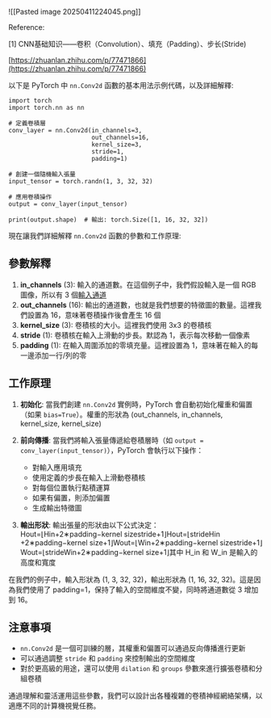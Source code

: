 
![[Pasted image 20250411224045.png]]

Reference:

[1] CNN基础知识——卷积（Convolution）、填充（Padding）、步长(Stride)

[https://zhuanlan.zhihu.com/p/77471866](https://zhuanlan.zhihu.com/p/77471866)


以下是 PyTorch 中 `nn.Conv2d` 函數的基本用法示例代碼，以及詳細解釋:
```
import torch
import torch.nn as nn

# 定義卷積層
conv_layer = nn.Conv2d(in_channels=3, 
                       out_channels=16, 
                       kernel_size=3, 
                       stride=1, 
                       padding=1)

# 創建一個隨機輸入張量
input_tensor = torch.randn(1, 3, 32, 32)

# 應用卷積操作
output = conv_layer(input_tensor)

print(output.shape)  # 輸出: torch.Size([1, 16, 32, 32])
```
現在讓我們詳細解釋 `nn.Conv2d` 函數的參數和工作原理:

## 參數解釋

1. **in_channels** (3): 輸入的通道數。在這個例子中，我們假設輸入是一個 RGB 圖像，所以有 3 個[輸入通道](https://pytorch.org/docs/stable/generated/torch.nn.Conv2d.html?highlight=conv2d)
2. **out_channels** (16): 輸出的通道數，也就是我們想要的特徵圖的數量。這裡我們設置為 16，意味著卷積操作後會產生 16 個
3. **kernel_size** (3): 卷積核的大小。這裡我們使用 3x3 的卷積核
4. **stride** (1): 卷積核在輸入上滑動的步長。默認為 1，表示每次移動一個像素
5. **padding** (1): 在輸入周圍添加的零填充量。這裡設置為 1，意味著在輸入的每一邊添加一行/列的零
## 工作原理

1. **初始化**: 當我們創建 `nn.Conv2d` 實例時，PyTorch 會自動初始化權重和偏置（如果 `bias=True`）。權重的形狀為 (out_channels, in_channels, kernel_size, kernel_size)
2. **前向傳播**: 當我們將輸入張量傳遞給卷積層時（如 `output = conv_layer(input_tensor)`），PyTorch 會執行以下操作：
    
    - 對輸入應用填充
    - 使用定義的步長在輸入上滑動卷積核
    - 對每個位置執行點積運算
    - 如果有偏置，則添加偏置
    - 生成輸出特徵圖
    
3. **輸出形狀**: 輸出張量的形狀由以下公式決定：Hout=⌊Hin+2∗padding−kernel sizestride+1⌋Hout​=⌊strideHin​+2∗padding−kernel size​+1⌋Wout=⌊Win+2∗padding−kernel sizestride+1⌋Wout​=⌊strideWin​+2∗padding−kernel size​+1⌋其中 H_in 和 W_in 是輸入的高度和寬度

在我們的例子中，輸入形狀為 (1, 3, 32, 32)，輸出形狀為 (1, 16, 32, 32)。這是因為我們使用了 padding=1，保持了輸入的空間維度不變，同時將通道數從 3 增加到 16。

## 注意事項

- `nn.Conv2d` 是一個可訓練的層，其權重和偏置可以通過反向傳播進行更新
- 可以通過調整 `stride` 和 `padding` 來控制輸出的空間維度
- 對於更高級的用途，還可以使用 `dilation` 和 `groups` 參數來進行擴張卷積和分組卷積

通過理解和靈活運用這些參數，我們可以設計出各種複雜的卷積神經網絡架構，以適應不同的計算機視覺任務。